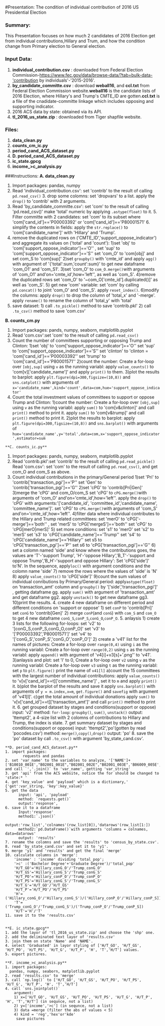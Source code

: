 #Presentation: The condition of individual contribution of 2016 US Presidential Election

### Summary:
  This Presentation focuses on how much 2 candidates of 2016 Election get from individual contributions,Hillary and Trum, and how the condition change from Primary election to General election.

### Input Data:
  1. **individual_contribution.csv** : downloaded from Federal Election Commission-https://www.fec.gov/data/browse-data/?tab=bulk-data-'contribution by individuals'-'2015-2016'.
  2. **by_candidate_committe.csv** : download **weball16**, and **ccl.txt** from Federal Election Commission website.**weball16** is the candidate lists of 2016 Election, where Hillary's and Trump's CMTE_ID are gotten.**ccl.txt** is a file of the cnadidate-committe linkage which includes opposing and supporting indicator.
  3. 2016 ACS data by state: obtained via its API.
  4. **tl_2016_us_state.zip** : downloaded from Tiger shapfile website.

### Files:
  1. **data_clean.py**
  2. **counts_cm_ic.py**
  3. **period_cand_ACS_dataset.py**
  4. **D. period_cand_ACS_dataset.py**
  5. **ic_state.gpcg**
  6. **income_>c_analysis.py**

###Instructions:
  **A. data_clean.py**
  1. Import packages:
          pandas, numpy
  2. Read 'individual_contribution.csv':
          set 'contrib' to the result of calling `pd.read_csv()`
          3. drop some colomns:
            set 'dropvars' to a list.
            apply the `drop()` to 'contrib' with 2 arguments.
  4. Read 'by_candidate_committe.csv':
          set 'com' to the result of calling 'pd.read_csv()'
          make 'total' numeric by applying `.astype(float)` to it.
          5. Filter committe with 2 candidates:
              set 'com' to its subset where 'com['cand_id']=='P00003392' or 'com['cand_id']=='P80001571'
          6. simplify the contents in fields:
                  apply the `str.replace()` to 'com['candidate_name']' with 'Hillary' and 'Trump'.
  7. remove the duplicated rows on ('CMTE_ID','support_oppose_indicator') and aggregate its values on ('total' and 'count'):
          1)set 'obj' to 'com['support_oppose_indicator']=='O'' ,
            set 'sup' to 'com['support_oppose_indicator']=='S''
            set 'com_O' to 'com[obj]' and set com_S to 'com[sup]'
          2)set `groupby()` with 'cmte_id' and apply `agg()` with argument of '{'total':sum,'count':sum}' to get new dataframe 'com_O1' and 'com_S1'.
          3)set 'com_O' to `com_O.merge()`with arguments of 'com_O1' and'on='cmte_id',how='left'', as well as 'com_S'.
          4)remove the duplicated rows
            set 'com_O' to '~com_O['cmte_id'].duplicated()]' as well as 'com_S'.
          5) get new 'com' variable:
            set 'com' by calling `pd.concat()` to joint 'com_O' and 'com_S'.
            apply `reset_index()`.
          6)modify the columns:
            apply `drop()` to drop the column of 'total_x' and '-merge'.
            apply `rename()` to rename the column of 'total_y' with 'total'
  8. save dataset:
          1) call `.to_pickle()` method to save 'contrib.pkl'
          2) call `.to_csv()` method to save 'com.csv'

   **B. counts_cm.py**     
  1. Import packages:
          pands, numpy, seaborn, matplotlib.pyplot
  2. Read 'com.csv':set 'com' to the result of calling `pd.read_csv()`
  3. Count the number of committees supporting or opposing Trump and Clinton:
          1)set 'obj' to 'com['support_oppose_indicator']=='O''
            set 'sup' to 'com['support_oppose_indicator']=='S''
            set 'clinton' to 'clinton = 'com['cand_id']=='P00003392''
            set 'trump' to 'com['cand_id']=='P80001571''
          2)count the number:
          Create a for-loop over `[obj,sup]` using `v` as the running variabl:
              apply `value_counts()` to 'com[v]['candidate_name']' and apply `print()` to them.
          3)plot the results to barplot:
          apply  `plt.figure(dpi=300,figsize=(10,8))` and  `sns.catplot()` with arguments of `x='candidate_name',kind='count',data=com,hue='support_oppose_indicator'`
  4. Count the total investment values of committees to support or oppose Trump and Clinton:
          1)count the number:
          Create a for-loop over `[obj,sup]` using `v` as the running variabl:
              apply `sum()` to 'com[v&clinton]' and call `print()` method to print it.
              apply `sum()` to 'com[v&trump]' and call `print()` method to print it.
          2)plot the results to barplot:
          apply  `plt.figure(dpi=300,figsize=(10,8))` and  `sns.barplot()` with arguments of `hue='candidate_name',y='total',data=com,x='support_oppose_indicator',estimator=sum`

    **C. counts_ic.py**     
  1. Import packages:
          pands, numpy, seaborn, matplotlib.pyplot
  2. Read 'contrib.pkl':set 'contrib' to the result of calling `pd.read_pickle()`
     Read 'com.csv': set 'com' to the result of calling `pd.read_csv()`, and get com_O and com_S as above.
  3. Count individual contributions in the primary/General period
            1)set 'Pri' to 'contrib['transaction_pgi']=='P''
              set 'Gen' to 'contrib['transaction_pgi']=='G''
            2)set 'cPG' to 'contrib[Pri|Gen]'
            3)merge the 'cPG' and com_O/com_S
              set 'cPG' to `cPG.merge()`with arguments of 'com_O' and'on='cmte_id',how='left''.
              apply the `drop()` to 'cPG' with arguments:'['candidate_id', 'committee_id','candidate_name', 'committee_name']'.
              set 'cPG' to `cPG.merge()`with arguments of 'com_S' and'on='cmte_id',how='left''.
            4)filter data where individual contributes to the Hillary and Trump related committees:
                set 'merO' to 'cPG['-merge']=='both'' ,
                set 'merS' to 'cPG['mergeS']=='both''
                set 'cPG' to 'cPG[merO|merS]'
            5) set more conditions:
                set 's1' to 'merO'
                set 's2' to 'merS'
                set 's3' to 'cPG['candidate_name']=='Trump''
                set 's4' to 'cPG['candidate_name']=='Hillary''
                set s5 to 'cPG['transaction_pgi']=='P''
                set s6 to 'cPG['transaction_pgi']=='G''
            6) set a colomn named 'side' and know where the contributions goes, the values are 'T'-'support Trump', 'H'-'oppose Hillary','B_T'-'support and oppose Trump','B_H'-'support and oppose Hillary':
              Set 'cPG['side']' to'N'.
              In the sequence, apply`loc()` with argument conditions and the colomn name 'side'
            7) remove the rows where the values of 'side' is 'N'
            8) apply `value_counts()` to 'cPG['side']'
            9)count the sum values of individual conributions by Primary/General period:
                apply`astype(float)` on 'transaction_amt' column and  `groupby()` by '['side','transaction_pgi']' , getting dataframe gg.
                apply `sum()` with argument of 'transaction_amt' and get dataframe gg2.
                apply  `unstack()` to get new dataframe gg3.
            10)print the results.
    4. create 4 new dataframe on different period and different conditions on 'support or oppose'
            1) set `conP` to 'contrib[Pri]'
               set `conG` to 'contrib[Gen]'
            2) merge `conP`(and `conG`) with `com_S` and `com_O` to get 4 new dataframe `conG_S`,`conP_S`,`conG_O`,`conP_O`.
    5. anlaysis
            1) create 3 lists for the following for-loops:
                set 'v2' to '[conG_S,conP_S,conG_O,conP_O]'
                set 'v3' to '['P00003392','P80001571']'
                set 'v4' to '['conG_S','conP_S','conG_O','conP_O']'
            2) create a 'v41' list for the names of pictures:
               Create a for-loop over `range(0,4)` using `i` as the running variabl:
               Create a for-loop over `range(0,2)` using `s` as the running variabl:
                apply `append()` with argument of 'v4[i]+v3[s]+'.png'' to 'v41'.
            3)anlaysis and plot:
                set 'l' to 0,
                Create a for-loop over `v2` using `v` as the running variabl:
                Create a for-loop over `v3` using `t` as the running variabl:
                set `p` to `plt.figure()`
                print the name of `v41[l]`
                a)count the 15 committees with the largest number of individual contributions:
                apply `value_counts()` to 'v[v['cand_id']==t]['committee_name']' , set it to `m` and apply `print()` it.
                b)plot the barplot of the results and save it
                apply `sns.barplot()` with arguments of `y = m.index,x=m`, `get.figure()` and `savefig` with argument of 'v41[l]'.
                c)get the total amount of individual donations
                apply `sum()` to 'v[v['cand_id']==t]['transaction_amt']' and call `print()` method to print it.
    6.  get grouped dataset by stages and conditions(support or oppose)
            input: 'v2'
            method: `for-loop`: `groupby()`, `sum()`, `unstack()`
            output: 'ttempt2', a 4-size list with 2 colomns of contributions to Hillary and Trump, the index is state.
    7.   get summary dataset by stages and conditions(support or oppose)
            input: 'ttempt2','po'(gotten by read 'pocodes.csv')
            method: `merge()`,`copy()`,`drop()`
            output: 'po'
    8. save the 'po' dataset by call `.to_csv()` with argument 'by_state_cand.csv'.

    **D. period_cand_ACS_dataset.py**
    1. import packages:
            requests and pandas
    2. set 'var_name' to the variables to analyze, '['NAME']+['B10010_001E',"B02001_001E","B02001_002E","B02001_003E",'B06009_005E','B06009_006E']' and call `','.join()` to 'var_name', getting 'var_string'
    3. get 'api' from the ACS website, notice the for should be changed to 'state:* '
    4. get 'key_value' and 'payload' which is a dictionary,' {'get':var_string, 'key':key_value}'
    5. get the data
          input: 'api', 'payload'
          method: `requests.get()`
          output:'response',
    6. save it to a dataframe
          Input:'response'
          method1:`.json()`
          output:'row_list','colnames'(row_list[0]),'datarows'(row_list[1:])
          method2:`pd.DataFrame()`with arguments 'columns = colnames, data=datarows'
          output: 'results'
    7. rename the colomns and save the 'results' to 'census_by_state.csv'.
    8. read 'by_state_cand.csv' and set it to 'y1'.
    9. merge 'y1' and 'results' and get the final 'merge'
    10. calculate columns in 'merge':
        'income' : 'income' dividing 'total_pop';
        '>c' :('Bachelor Degree'+'Graduate Degree')/'total_pop'
        'H/T_GO'='Hillary_conG_O'/'Trump_conG_O'
        'H/T_GS'='Hillary_conG_S'/'Trump_conG_S'
        'H/T_PO'='Hillary_conP_O'/'Trump_conP_O'
        'H/T_PS'='Hillary_conG_S'/'Trump_conG_S'
        'H/T_G'='H/T_GO'/'H/T_GS'
        'H/T_P'='H/T_PO'/'H/T_PS'
        'H'=('Hillary_conG_O'/'Hillary_conG_S')/('Hillary_conP_O'/'Hillary_conP_S])
        'T'=('Trump_conG_O'/'Trump_conG_S')/('Trump_conP_O'/'Trump_conP_S])
        'H/T'='H'/'T'
    11. save it to the 'results.csv'


    **E. ic_state.gpcg**
    1. add the layor of 'tl_2016_us_state.zip' and choose the 'shp' one.
    2. add the deliminated text layor of 'results.csv'
    3. join them on state 'Name' and 'NAME'.
    4. select 'Graduated' in layor styling of ['H/T_GO', 'H/T_GS', 'H/T_PO', 'H/T_PS', 'H/T_G', 'H/T_P', 'H', 'T','H/T'] values.
    5. export pictures.

    **F. income_>c_analysis.py**
    1. import packages:
      pandas, numpy, seaborn, matplotlib.pyplot
    2. read 'results.csv' to 'merge'
    3. call `np.log()` to ['H/T_GO', 'H/T_GS', 'H/T_PO', 'H/T_PS', 'H/T_G', 'H/T_P', 'H', 'T','H/T']
    4. call `sns.jointplot()`
        argument:
        1) x=['H/T_GO', 'H/T_GS', 'H/T_PO', 'H/T_PS', 'H/T_G', 'H/T_P', 'H', 'T','H/T'] (in sequnce, not a list)
        2) y=['income','>c'] (in sequnce, not a list)
        3) data =merge (filter the abs of values < 5)
        4) kind = 'reg','hex'or'kde'
         save pictures
